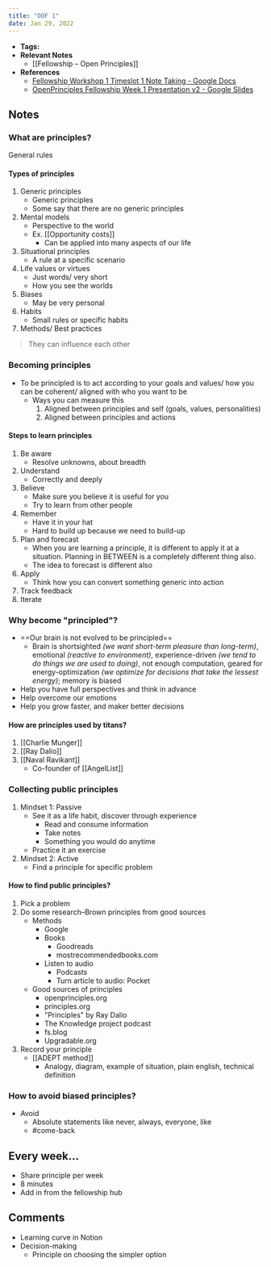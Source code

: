 ```yaml
---
title: "OOF 1"
date: Jan 29, 2022
---
```


- **Tags:**
- **Relevant Notes**
	- [[Fellowship – Open Principles]]
- **References**
	- [Fellowship Workshop 1 Timeslot 1 Note Taking - Google Docs](https://docs.google.com/document/d/1eLauqqR15kZ4A_Up9OfTouItE6F_JBSfoVAjsWkeG40/edit)
	- [OpenPrinciples Fellowship Week 1 Presentation v2 - Google Slides](https://docs.google.com/presentation/d/1G8npJ93rRy8kEzKti2eBOUmJ6e9Va9KDROvSZK_82Ec/edit?usp=sharing)


## Notes
### What are principles?
General rules
#### Types of principles
1. Generic principles
	- Generic principles
	- Some say that there are no generic principles
2. Mental models
	- Perspective to the world
	- Ex. [[Opportunity costs]]
		- Can be applied into many aspects of our life
3. Situational principles
	- A rule at a specific scenario
4. Life values or virtues
	- Just words/ very short
	- How you see the worlds
5. Biases
	- May be very personal
6. Habits
	- Small rules or specific habits
7. Methods/ Best practices

> They can influence each other

### Becoming principles
- To be principled is to act according to your goals and values/ how you can be coherent/ aligned with who you want to be
	- Ways you can measure this
		1. Aligned between principles and self (goals, values, personalities)
		2. Aligned between principles and actions

#### Steps to learn principles
1. Be aware
	- Resolve unknowns, about breadth
2. Understand
	- Correctly and deeply
3. Believe
	- Make sure you believe it is useful for you
	- Try to learn from other people
4. Remember
	- Have it in your hat
	- Hard to build up because we need to build-up
5. Plan and forecast
	- When you are learning a principle, it is different to apply it at a situation. Planning in BETWEEN is a completely different thing also.
	- The idea to forecast is different also
6. Apply
	- Think how you can convert something generic into action
7. Track feedback
8. Iterate

### Why become "principled"?
 - ==Our brain is not evolved to be principled==
	 - Brain is shortsighted *(we want short-term pleasure than long-term)*, emotional *(reactive to environment)*, experience-driven *(we tend to do things we are used to doing)*, not enough computation, geared for energy-optimization *(we optimize for decisions that take the lessest energy)*; memory is biased
 - Help you have full perspectives and think in advance
 - Help overcome our emotions
 - Help you grow faster, and maker better decisions

#### How are principles used by titans?
1. [[Charlie Munger]]
2. [[Ray Dalio]]
3. [[Naval Ravikant]]
	- Co-founder of [[AngelList]]

### Collecting public principles
1. Mindset 1: Passive
	- See it as a life habit, discover through experience
		- Read and consume information
		- Take notes
		- Something you would do anytime
	- Practice it an exercise
2. Mindset 2: Active
	- Find a principle for specific problem

#### How to find public principles?
1. Pick a problem
2. Do some research–Brown principles from good sources
	- Methods
		- Google
		- Books
			- Goodreads
			- mostrecommendedbooks.com
		- Listen to audio
			- Podcasts
			- Turn article to audio: Pocket
	- Good sources of principles
		- openprinciples.org
		- principles.org
		- "Principles" by Ray Dalio
		- The Knowledge project podcast
		- fs.blog
		- Upgradable.org
3. Record your principle
	- [[ADEPT method]]
		- Analogy, diagram, example of situation, plain english, technical definition

### How to avoid biased principles?
- Avoid
	- Absolute statements like never, always, everyone, like
	- #come-back 


## Every week...
- Share principle per week
- 8 minutes
- Add in from the fellowship hub

## Comments
- Learning curve in Notion
- Decision-making
	- Principle on choosing the simpler option